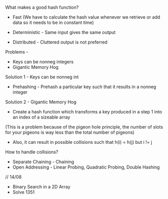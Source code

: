 What makes a good hash function?

- Fast (We have to calculate the hash value whenever we retrieve or add data so it needs to be in constant time)

- Deterministic - Same input gives the same output

- Distributed - Cluttered output is not preferred

Problems -

- Keys can be nonneg integers
- Gigantic Memory Hog

Solution 1 - Keys can be nonneg int

- Prehashing - Prehash a particular key such that it results in a nonneg integer

Solution 2 - Gigantic Memory Hog

- Create a hash function which transforms a key produced in a step 1 into an index of a sizeable array

(This is a problem because of the pigeon hole principle, the number of slots for your pigeons is way less than the total number of pigeons)

- Also, it can result in possible collisions such that h(i) = h(j) but i != j

How to handle collisions?

- Separate Chaining - Chaining
- Open Addressing - Linear Probing, Quadratic Probing, Double Hashing

// 14/08

- Binary Search in a 2D Array
- Solve 1351
